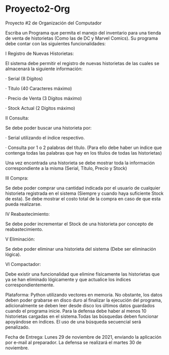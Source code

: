 # Proyecto2-Org
Proyecto #2 de Organización del Computador

 

Escriba un Programa que permita el manejo del inventario para una tienda de venta de historietas (Como las de DC y Marvel Comics). Su programa debe contar con las siguientes funcionalidades:

I Registro de Nuevas Historietas:

El sistema debe permitir el registro de nuevas historietas de las cuales se almacenará la siguiente información:

·         Serial (8 Dígitos)

·         Título (40 Caracteres máximo)

·         Precio de Venta (3 Dígitos máximo)

·         Stock Actual (2 Dígitos máximo)

II Consulta:

Se debe poder buscar una historieta por:

·      Serial utilizando el índice respectivo.

·      Consulta por 1 o 2 palabras del título. (Para ello debe haber un índice que contenga todas las palabras que hay en los títulos de todas las historietas)

Una vez encontrada una historieta se debe mostrar toda la información correspondiente a la misma (Serial, Título, Precio y Stock)

III Compra:

Se debe poder comprar una cantidad indicada por el usuario de cualquier historieta registrada en el sistema (Siempre y cuando haya suficiente Stock de esta). Se debe mostrar el costo total de la compra en caso de que esta pueda realizarse.

IV Reabastecimiento:

Se debe poder incrementar el Stock de una historieta por concepto de reabastecimiento.

V Eliminación:

Se debe poder eliminar una historieta del sistema (Debe ser eliminación lógica).

 VI Compactador:

Debe existir una funcionalidad que elimine físicamente las historietas que ya se han eliminado lógicamente y que actualice los índices correspondientemente.

 

Plataforma: Python utilizando vectores en memoria. No obstante, los datos deben poder grabarse en disco duro al finalizar la ejecución del programa, adicionalmente se deben leer desde disco los últimos datos guardados cuando el programa inicie. Para la defensa debe haber al menos 10 historietas cargadas en el sistema.Todas las búsquedas deben funcionar apoyándose en índices. El uso de una búsqueda secuencial será penalizado.

Fecha de Entrega: Lunes 29 de noviembre de 2021, enviando la aplicación por e-mail al preparador. La defensa se realizará el martes 30 de noviembre.